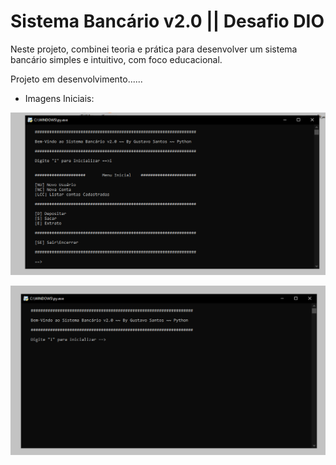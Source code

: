 # Sistema Bancário v2.0 || Desafio DIO

Neste projeto, combinei teoria e prática para desenvolver um sistema bancário simples e intuitivo, com foco educacional.

Projeto em desenvolvimento......

- Imagens Iniciais:

![](pj2.PNG)

![](pj2_2.PNG)
